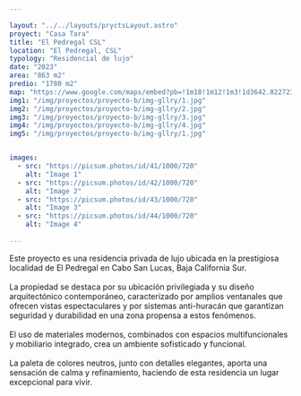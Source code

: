 ```yaml
---

layout: "../../layouts/pryctsLayout.astro"
proyect: "Casa Tara"
title: "El Pedregal CSL"
location: "El Pedregal, CSL"
typology: "Residencial de lujo"
date: "2023"
area: "863 m2"
predio: "1780 m2"
map: "https://www.google.com/maps/embed?pb=!1m18!1m12!1m3!1d3642.822723672548!2d-109.99173882025781!3d24.0725465891575!2m3!1f0!2f0!3f0!3m2!1i1024!2i768!4f13.1!3m3!1m2!1s0x86bcd0a672265383%3A0x584336e20b086696!2sCasa%20Tara%20Hotel%20-%20Wellness%20Yoga%20Retreat!5e0!3m2!1sen!2smx!4v1734034991628!5m2!1sen!2smx"
img1: "/img/proyectos/proyecto-b/img-gllry/1.jpg"
img2: "/img/proyectos/proyecto-b/img-gllry/2.jpg"
img3: "/img/proyectos/proyecto-b/img-gllry/3.jpg"
img4: "/img/proyectos/proyecto-b/img-gllry/4.jpg"
img5: "/img/proyectos/proyecto-b/img-gllry/1.jpg"


images:
  - src: "https://picsum.photos/id/41/1000/720"
    alt: "Image 1"
  - src: "https://picsum.photos/id/42/1000/720"
    alt: "Image 2"
  - src: "https://picsum.photos/id/43/1000/720"
    alt: "Image 3"
  - src: "https://picsum.photos/id/44/1000/720"
    alt: "Image 4"
  
---
```



Este proyecto es una residencia privada de lujo ubicada en la prestigiosa localidad de El Pedregal en Cabo San Lucas, Baja California Sur.
\
\
La propiedad se destaca por su ubicación privilegiada y su diseño arquitectónico contemporáneo, caracterizado por amplios ventanales que ofrecen vistas espectaculares y por sistemas anti-huracán que garantizan seguridad y durabilidad en una zona propensa a estos fenómenos.
\
\
El uso de materiales modernos, combinados con espacios multifuncionales y mobiliario integrado, crea un ambiente sofisticado y funcional.
\
\
La paleta de colores neutros, junto con detalles elegantes, aporta una sensación de calma y refinamiento, haciendo de esta residencia un lugar excepcional para vivir.
  



